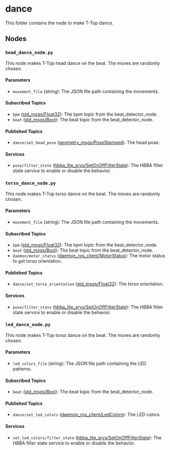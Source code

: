 # dance

This folder contains the node to make T-Top dance.

## Nodes

### `head_dance_node.py`

This node makes T-Top head dance on the beat. The moves are randomly chosen.

#### Parameters

- `movement_file` (string): The JSON file path containing the movements.

#### Subscribed Topics

- `bpm` ([std_msgs/Float32](http://docs.ros.org/en/noetic/api/std_msgs/html/msg/Float32.html)): The bpm topic from the
  beat_detector_node.
- `beat` ([std_msgs/Bool](http://docs.ros.org/en/noetic/api/std_msgs/html/msg/Bool.html)): The beat topic from the
  beat_detector_node.

#### Published Topics

- `dance/set_head_pose` ([geometry_msgs/PoseStamped](http://docs.ros.org/en/noetic/api/geometry_msgs/html/msg/PoseStamped.html)):
  The head pose.

#### Services

- `pose/filter_state` ([hbba_lite_srvs/SetOnOffFilterState](../../hbba_lite/hbba_lite_srvs/srv/SetOnOffFilterState.srv)): The HBBA filter
  state service to enable or disable the behavior.


### `torso_dance_node.py`

This node makes T-Top torso dance on the beat. The moves are randomly chosen.

#### Parameters

- `movement_file` (string): The JSON file path containing the movements.

#### Subscribed Topics

- `bpm` ([std_msgs/Float32](http://docs.ros.org/en/noetic/api/std_msgs/html/msg/Float32.html)): The bpm topic from the
  beat_detector_node.
- `beat` ([std_msgs/Bool](http://docs.ros.org/en/noetic/api/std_msgs/html/msg/Bool.html)): The beat topic from the
  beat_detector_node.
- `daemon/motor_status` ([daemon_ros_client/MotorStatus](../../daemon_ros_client/msg/MotorStatus.msg)): The motor status to get torso orientation.

#### Published Topics

- `dance/set_torso_orientation` ([std_msgs/Float32](http://docs.ros.org/en/noetic/api/std_msgs/html/msg/Float32.html)): The
  torso orientation.

#### Services

- `pose/filter_state` ([hbba_lite_srvs/SetOnOffFilterState](../../utils/hbba_lite/hbba_lite_srvs/srv/SetOnOffFilterState.srv)): The HBBA filter
  state service to enable or disable the behavior.


### `led_dance_node.py`

This node makes T-Top torso dance on the beat. The moves are randomly chosen.

#### Parameters

- `led_colors_file` (string): The JSON file path containing the LED patterns.

#### Subscribed Topics

- `beat` ([std_msgs/Bool](http://docs.ros.org/en/noetic/api/std_msgs/html/msg/Bool.html)): The beat topic from the
  beat_detector_node.

#### Published Topics

- `dance/set_led_colors` ([daemon_ros_client/LedColors](../../daemon_ros_client/msg/LedColors.msg)):
  The LED colors.

#### Services

- `set_led_colors/filter_state` ([hbba_lite_srvs/SetOnOffFilterState](../../utils/hbba_lite/hbba_lite_srvs/srv/SetOnOffFilterState.srv)): The HBBA filter
  state service to enable or disable the behavior.
